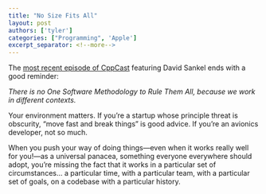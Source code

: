 ```yaml
---
title: "No Size Fits All"
layout: post
authors: ['tyler']
categories: ["Programming", 'Apple']
excerpt_separator: <!--more-->
---
```


The [most recent episode of CppCast](https://cppcast.com/2019/05/david-sankel/) featuring David Sankel ends with a good reminder:

*There is no One Software Methodology to Rule Them All, because we work in different contexts.*

<!--more-->

Your environment matters. If you’re a startup whose principle threat is obscurity, “move fast and break things” is good advice. If you’re an avionics developer, not so much.

When you push your way of doing things—even when it works really well for you!—as a universal panacea, something everyone everywhere should adopt, you’re missing the fact that it works in a particular set of circumstances… a particular time, with a particular team, with a particular set of goals, on a codebase with a particular history.





